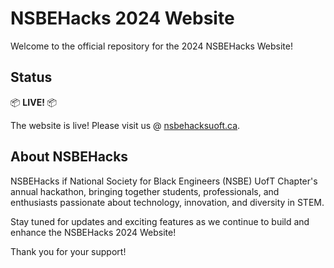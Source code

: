 # NSBEHacks 2024 Website

Welcome to the official repository for the 2024 NSBEHacks Website!

## Status
📦 **LIVE!** 📦

The website is live! Please visit us @ [nsbehacksuoft.ca](https://nsbehacksuoft.ca/).

## About NSBEHacks
NSBEHacks if National Society for Black Engineers (NSBE) UofT Chapter's annual hackathon, bringing together students, professionals, and enthusiasts passionate about technology, innovation, and diversity in STEM.

Stay tuned for updates and exciting features as we continue to build and enhance the NSBEHacks 2024 Website!


Thank you for your support!
